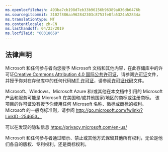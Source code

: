 ```yaml
---
ms.openlocfilehash: 493ba7cb198d7eb33b96156b96389a036db6476b
ms.sourcegitcommit: 3102f886aa962842303c8753fe8fa5324a52834a
ms.translationtype: MT
ms.contentlocale: zh-CN
ms.lasthandoff: 04/23/2019
ms.locfileid: "60318659"
---
```

## <a name="legal-notices"></a>法律声明
Microsoft 和任何参与者向您授予 Microsoft 文档和其他内容，在此存储库中的许可证[Creative Commons Attribution 4.0 国际公共许可证](https://creativecommons.org/licenses/by/4.0/legalcode)，请参阅[许可证](LICENSE)文件，并授予你对在存储库中的任何代码[MIT 许可证](https://opensource.org/licenses/MIT)，请参阅[许可证代码](LICENSE-CODE)文件。

Microsoft、Windows、Microsoft Azure 和/或其他在本文档中引用的 Microsoft 产品和服务可能是 Microsoft 在美国和/或其他国家/地区的商标或注册商标。
该项目的许可证没有授予你使用任何 Microsoft 名称、徽标或商标的权利。
Microsoft 的一般商标准则，请参阅 http://go.microsoft.com/fwlink/?LinkID=254653。

可以在发现的隐私信息 https://privacy.microsoft.com/en-us/

Microsoft 和任何参与者通过暗示、禁止或其他方式保留其他所有权利，无论是他们各自的版权、专利权利，还是商标权利。

